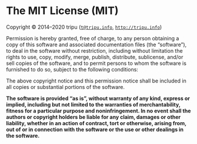 
# The MIT License (MIT)

Copyright © 2014–2020 tripu ([`t@tripu.info`](mailto:t@tripu.info), [`http://tripu.info`](http://tripu.info/))

Permission is hereby granted, free of charge, to any person obtaining a copy of this software and associated documentation files (the “software”), to deal in
the software without restriction, including without limitation the rights to use, copy, modify, merge, publish, distribute, sublicense, and/or sell copies of
the software, and to permit persons to whom the software is furnished to do so, subject to the following conditions:

The above copyright notice and this permission notice shall be included in all copies or substantial portions of the software.

**The software is provided “as is”, without warranty of any kind, express or implied, including but not limited to the warranties of merchantability, fitness
for a particular purpose and noninfringement.
In no event shall the authors or copyright holders be liable for any claim, damages or other liability, whether in an action of contract, tort or otherwise,
arising from, out of or in connection with the software or the use or other dealings in the software.**
